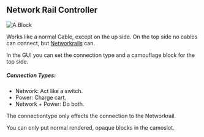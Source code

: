 ## Network Rail Controller

![A Block](block:ocminecart:networkrailbase@5)

Works like a normal Cable, except on the up side.
On the top side no cables can connect, but [Networkrails](netrail.md) can.

In the GUI you can set the connection type and a camouflage block for the top side.

##### Connection Types:
- Network:             Act like a switch.
- Power:               Charge cart.
- Network + Power:  Do both.

The connectiontype only effects the connection to the Networkrail.

You can only put normal rendered, opaque blocks in the camoslot.

